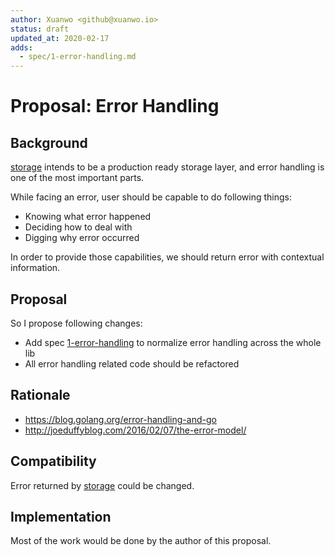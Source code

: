 ```yaml
---
author: Xuanwo <github@xuanwo.io>
status: draft
updated_at: 2020-02-17
adds:
  - spec/1-error-handling.md
---
```


# Proposal: Error Handling

## Background

[storage] intends to be a production ready storage layer, and error handling is one of the most important parts.

While facing an error, user should be capable to do following things: 

- Knowing what error happened
- Deciding how to deal with
- Digging why error occurred

In order to provide those capabilities, we should return error with contextual information.

## Proposal

So I propose following changes:

- Add spec [1-error-handling](../spec/1-error-handling.md) to normalize error handling across the whole lib
- All error handling related code should be refactored

## Rationale

- <https://blog.golang.org/error-handling-and-go>
- <http://joeduffyblog.com/2016/02/07/the-error-model/>

## Compatibility

Error returned by [storage] could be changed.

## Implementation

Most of the work would be done by the author of this proposal.

[storage]: https://github.com/Xuanwo/storage
